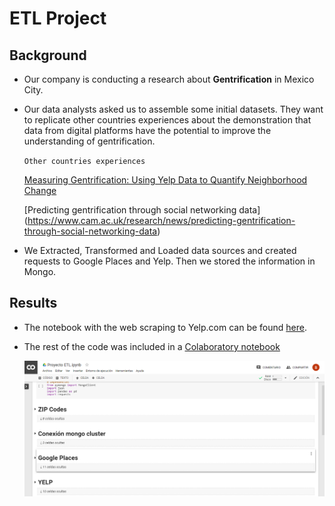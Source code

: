 # ETL Project

## Background

- Our company is conducting a research about __Gentrification__ in Mexico City. 


- Our data analysts asked us to assemble some initial datasets. They want to replicate other countries experiences about the demonstration that data from digital platforms have the potential to improve the understanding of gentrification.

    `Other countries experiences` 
    
	[Measuring Gentrification: Using Yelp Data to Quantify Neighborhood Change](http://www.nber.org/papers/w24952)
    
	[Predicting gentrification through social networking data] (https://www.cam.ac.uk/research/news/predicting-gentrification-through-social-networking-data)

 
- We Extracted, Transformed and Loaded data sources and created requests to Google Places and Yelp. Then we stored the information in Mongo.


## Results

- The notebook with the web scraping to Yelp.com can be found [here](/Notebook). 

- The rest of the code was included in a [Colaboratory notebook](https://colab.research.google.com/drive/1ICm2k1gXNu64Oij10fdtf1_ejK5mRDR2#scrollTo=o2-WzowQQU1i)

   ![note](Presentation/colaboratory.png)